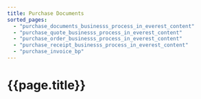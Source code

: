 ```yaml
---
title: Purchase Documents
sorted_pages:
  - "purchase_documents_businesss_process_in_everest_content"
  - "purchase_quote_businesss_process_in_everest_content"
  - "purchase_order_businesss_process_in_everest_content"
  - "purchase_receipt_businesss_process_in_everest_content"
  - "purchase_invoice_bp"
---
```

# {{page.title}}
